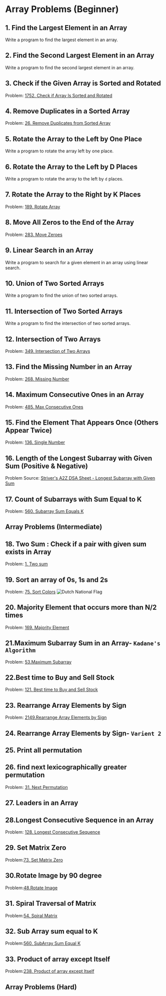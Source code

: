 # Array Problems (Beginner)

## 1. Find the Largest Element in an Array
Write a program to find the largest element in an array.

## 2. Find the Second Largest Element in an Array
Write a program to find the second largest element in an array.

## 3. Check if the Given Array is Sorted and Rotated
Problem: [1752. Check if Array Is Sorted and Rotated](https://leetcode.com/problems/check-if-array-is-sorted-and-rotated/description/)

## 4. Remove Duplicates in a Sorted Array
Problem: [26. Remove Duplicates from Sorted Array](https://leetcode.com/problems/remove-duplicates-from-sorted-array/description/)

## 5. Rotate the Array to the Left by One Place
Write a program to rotate the array left by one place.

## 6. Rotate the Array to the Left by D Places
Write a program to rotate the array to the left by `d` places.

## 7. Rotate the Array to the Right by K Places
Problem: [189. Rotate Array](https://leetcode.com/problems/rotate-array/description/)

## 8. Move All Zeros to the End of the Array
Problem: [283. Move Zeroes](https://leetcode.com/problems/move-zeroes/description/)

## 9. Linear Search in an Array
Write a program to search for a given element in an array using linear search.

## 10. Union of Two Sorted Arrays
Write a program to find the union of two sorted arrays.

## 11. Intersection of Two Sorted Arrays
Write a program to find the intersection of two sorted arrays.

## 12. Intersection of Two Arrays
Problem: [349. Intersection of Two Arrays](https://leetcode.com/problems/intersection-of-two-arrays/)

## 13. Find the Missing Number in an Array
Problem: [268. Missing Number](https://leetcode.com/problems/missing-number/description/)

## 14. Maximum Consecutive Ones in an Array
Problem: [485. Max Consecutive Ones](https://leetcode.com/problems/max-consecutive-ones/description/)

## 15. Find the Element That Appears Once (Others Appear Twice)
Problem: [136. Single Number](https://leetcode.com/problems/single-number/description/)

## 16. Length of the Longest Subarray with Given Sum (Positive & Negative)
Problem Source: [Striver's A2Z DSA Sheet - Longest Subarray with Given Sum](https://takeuforward.org/strivers-a2z-dsa-course/strivers-a2z-dsa-course-sheet-2/)

## 17. Count of Subarrays with Sum Equal to K
Problem: [560. Subarray Sum Equals K](https://leetcode.com/problems/subarray-sum-equals-k/description/)

## Array Problems (Intermediate)

## 18. Two Sum : Check if a pair with given sum exists in Array
Problem: [1. Two sum](https://leetcode.com/problems/two-sum/description/)

## 19. Sort an array of 0s, 1s and 2s
Problem: [75. Sort Colors](https://leetcode.com/problems/sort-colors/description/)
<img src="./Img/image.png" alt="Dutch National Flag">

## 20. Majority Element that occurs more than N/2 times
Problem: [169. Majority Element](https://leetcode.com/problems/majority-element/description/) 

## 21.Maximum Subarray Sum in an Array- `Kadane's Algorithm`
Problem: [53.Maximum Subarray](https://leetcode.com/problems/maximum-subarray/description/) 

## 22.Best time to Buy and Sell Stock
Problem: [121. Best time to Buy and Sell Stock](https://leetcode.com/problems/best-time-to-buy-and-sell-stock/description/)

## 23. Rearrange Array Elements by Sign
Problem: [2149.Rearrange Array Elements by Sign ](https://leetcode.com/problems/rearrange-array-elements-by-sign/description/)

## 24. Rearrange Array Elements by Sign- `Varient 2` 

## 25. Print all permutation 

## 26. find next lexicographically greater permutation
Problem: [31. Next Permutation](https://leetcode.com/problems/next-permutation/description/)

## 27. Leaders in an Array

## 28.Longest Consecutive Sequence in an Array
Problem: [128. Longest Consecutive Sequence ](https://leetcode.com/problems/longest-consecutive-sequence/description/)

## 29. Set Matrix Zero
Problem:[73. Set Matrix Zero ](https://leetcode.com/problems/set-matrix-zeroes/description/)

## 30.Rotate Image by 90 degree
Problem:[48.Rotate Image](https://leetcode.com/problems/rotate-image/description/)

## 31. Spiral Traversal of Matrix
Problem:[54. Spiral Matrix](https://leetcode.com/problems/spiral-matrix/description/)

## 32. Sub Array sum equal to K
Problem:[560. SubArray Sum Equal K](https://leetcode.com/problems/subarray-sum-equals-k/description/)

## 33. Product of array except Itself
Problem:[238. Product of array except Itself](https://leetcode.com/problems/product-of-array-except-self/description/)


## Array Problems (Hard)

